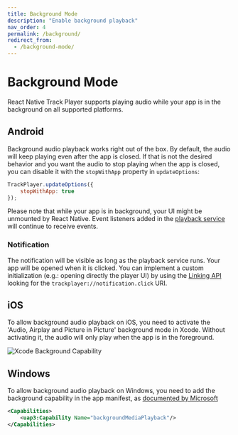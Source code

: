 ```yaml
---
title: Background Mode
description: "Enable background playback"
nav_order: 4
permalink: /background/
redirect_from:
  - /background-mode/
---
```


# Background Mode

React Native Track Player supports playing audio while your app is in the background on all supported platforms.

## Android
Background audio playback works right out of the box. By default, the audio will keep playing even after the app is closed. If that is not the desired behavior and you want the audio to stop playing when the app is closed, you can disable it with the `stopWithApp` property in `updateOptions`:

```js
TrackPlayer.updateOptions({
    stopWithApp: true
});
```

Please note that while your app is in background, your UI might be unmounted by React Native. Event listeners added in the [playback service](https://react-native-kit.github.io/react-native-track-player/api/#playback-service) will continue to receive events.

### Notification
The notification will be visible as long as the playback service runs. Your app will be opened when it is clicked. You can implement a custom initialization (e.g.: opening directly the player UI) by using the [Linking API](https://facebook.github.io/react-native/docs/linking) looking for the `trackplayer://notification.click` URI.

## iOS
To allow background audio playback on iOS, you need to activate the 'Audio, Airplay and Picture in Picture' background mode in Xcode. Without activating it, the audio will only play when the app is in the foreground.

![Xcode Background Capability](https://developer.apple.com/library/content/documentation/Audio/Conceptual/AudioSessionProgrammingGuide/Art/background_modes_2x.png)

## Windows
To allow background audio playback on Windows, you need to add the background capability in the app manifest, as [documented by Microsoft](https://docs.microsoft.com/windows/uwp/audio-video-camera/background-audio#background-media-playback-manifest-capability)

```xml
<Capabilities>
    <uap3:Capability Name="backgroundMediaPlayback"/>
</Capabilities>
```